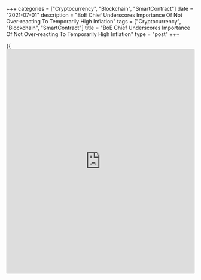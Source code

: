 +++
categories = ["Cryptocurrency", "Blockchain", "SmartContract"]
date = "2021-07-01"
description = "BoE Chief Underscores Importance Of Not Over-reacting To Temporarily High Inflation"
tags = ["Cryptocurrency", "Blockchain", "SmartContract"]
title = "BoE Chief Underscores Importance Of Not Over-reacting To Temporarily High Inflation"
type = "post"
+++

{{<iframe id="large-banner" src="https://www.bounty.group/#slide=1.0" width="100%" height="600" scrolling="no" style="border: 0px solid rgb(216, 221, 230); border-radius: 3px;">}}

Bank of England Governor Andrew Bailey said the bank should not over-
react to temporarily high inflation in order to safeguard the recovery.

At the Mansion House speech on Thursday, Bailey said the rise in
inflation is set to be a temporary feature of the bounce-back. A
premature tightening of [policy](https://www.fintechee.com/policy/) to contain inflation will undermine the
economic recovery, he noted.

However, the bank will continue to watch the outlook for inflation and
in case of signs of more persistent inflation pressure, the bank is
prepared to respond with the tools of monetary [policy](https://www.fintechee.com/policy/), the governor
said.

At the monetary [policy](https://www.fintechee.com/policy/) meeting last week, the bank forecast inflation to
exceed 3 percent temporarily, and to fall back once the impact of rising
commodity prices prove transitory.

The governor said there are at least three reasons why the increase in
inflation should be temporary. First, there are annual inflation base
effects caused by very weak activity and prices last year which will not
last beyond a year as a matter of arithmetic.

Second, additional price pressures can arise from the various shortages
caused by imbalances in the recovery of supply and demand, as the latter
recovers more rapidly than the former. But these imbalances should not
last.

Third, the bank expects to see switch from demand for goods towards
services as restrictions are lifted, which should rebalance the
composition of demand. Over time, this should lead to an easing of
inflation as spending is redirected towards sectors with more spare
capacity.

Bailey said the [economy][1] will revert to the lower average underlying
growth rates. "Reverting to the pre-Covid pattern of lower trend growth
will bring its own challenges," Bailey observed.

For comments and feedback [contact](https://www.playgroundfx.com/contact/): editorial@rtt[news](https://www.letsplayfx.com/blog/forex-news-website/).com

[Economic News][1]

 **What parts of the world are seeing the best (and worst) economic
performances lately? Click[here][2] to check out our [Econ Scorecard][2]
and find out! See up-to-the-moment [ranking](https://www.playgroundfx.com/blog/crypto-exchange-ranking/)s for the best and worst
performers in [GDP][3], [unemployment rate][4], [inflation][5] and much
more.**

   1. www.rtt[news](https://www.letsplayfx.com/blog/forex-news-website/).com/Content/EconomicNews.aspx
   2. www.rtt[news](https://www.letsplayfx.com/blog/forex-news-website/).com/economic-scorecard/world-rank/industrial-production/highest-performance.aspx
   3. www.rtt[news](https://www.letsplayfx.com/blog/forex-news-website/).com/economic-scorecard/world-rank/GDP/highest-performance.aspx
   4. www.rtt[news](https://www.letsplayfx.com/blog/forex-news-website/).com/economic-scorecard/world-rank/unemployment-rate/lowest-performance.aspx
   5. www.rtt[news](https://www.letsplayfx.com/blog/forex-news-website/).com/economic-scorecard/world-rank/CPI/highest-performance.aspx